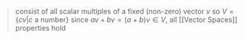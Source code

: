 $$$$
>consist of all scalar multiples of a fixed (non-zero) vector $v$ so $V = \{cv | c \text{ a number} \}$ 
>	since $av + bv = (a+b)v \in V$, all [[Vector Spaces]] properties hold 